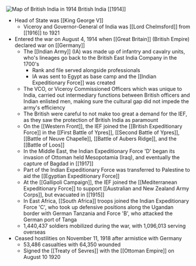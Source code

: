 
![Map of British India in 1914](https://nzhistory.govt.nz/files/styles/fullsize/public/India_1000.jpg?itok=ZmvLV_4P)
British India [[1914]]

- Head of State was [[King George V]]
	- Viceroy and Governor-General of India was [[Lord Chelmsford]] from [[1916]] to 1921
- Entered the war on August 4, 1914 when [[Great Britain]] (British Empire) declared war on [[Germany]]
	- The [[Indian Army]] (IA) was made up of infantry and cavalry units, who's lineages go back to the British East India Company in the 1700's
		- Rank and file served alongside professionals
		- IA was sent to Egypt as base camp and the [[Indian Expeditionary Force]] was created
	- The VCO, or Viceroy Commissioned Officers which was unique to India, carried out intermediary functions between British officers and Indian enlisted men, making sure the cultural gap did not impede the army's efficiency
	- The British were careful to not make too great a demand for the IEF, as they saw the protection of British India as paramount
	- On the [[Western Front]], the IEF joined the [[British Expeditionary Force]] in the [[First Battle of Ypres]], [[Second Battle of Ypres]], [[Battle of Neuve Chapelle]], [[Battle of Aubers Ridge]], and the [[Battle of Loos]]
	- In the Middle East, the Indian Expeditionary Force 'D' began its invasion of Ottoman held Mesopotamia (Iraq), and eventually the capture of Bagdad in [[1917]]
	- Part of the Indian Expeditionary Force was transferred to Palestine to aid the [[Egyptian Expeditionary Force]]
	- At the [[Gallipoli Campaign]], the IEF joined the [[Mediterranean Expeditionary Force]] to support [[Australian and New Zealand Army Corps]], but evacuated in [[1915]]
	- In East Africa, [[South Africa]] troops joined the Indian Expeditionary Force 'C', who took up defensive positions along the Ugandan border with German Tanzania and Force 'B', who attacked the German port of Tanga
	- 1,440,437 soldiers mobilized during the war, with 1,096,013 serving overseas
- Ceased hostilities on November 11, 1918 after armistice with Germany
	- 53,486 casualties with 64,350 wounded
	-  Signed the [[Treaty of Sevres]] with the [[Ottoman Empire]] on August 10 1920